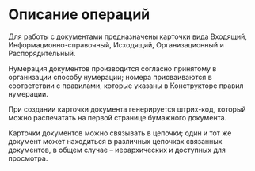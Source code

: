 # Описание операций

Для работы с документами предназначены карточки вида Входящий, Информационно-справочный, Исходящий, Организационный и Распорядительный.

Нумерация документов производится согласно принятому в организации способу нумерации; номера присваиваются в соответствии с правилами, которые указаны в Конструкторе правил нумерации.

При создании карточки документа генерируется штрих-код, который можно распечатать на первой странице бумажного документа.

Карточки документов можно связывать в цепочки; один и тот же документ может находиться в различных цепочках связанных документов, в общем случае – иерархических и доступных для просмотра.